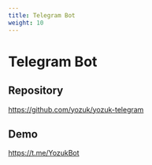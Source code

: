 ```yaml
---
title: Telegram Bot
weight: 10
---
```


# Telegram Bot

## Repository

https://github.com/yozuk/yozuk-telegram

## Demo

https://t.me/YozukBot
